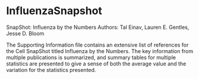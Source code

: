 # InfluenzaSnapshot
SnapShot: Influenza by the Numbers
Authors: Tal Einav, Lauren E. Gentles, Jesse D. Bloom

The Supporting Information file contains an extensive list of references for the Cell SnapShot titled Influenza by the Numbers. The key information from multiple publications is summarized, and summary tables for multiple statistics are presented to give a sense of both the average value and the variation for the statistics presented.
